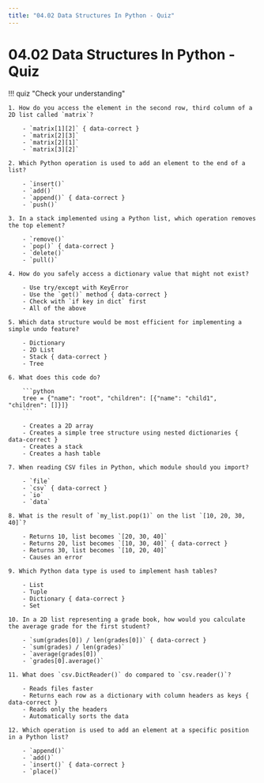 ```yaml
---
title: "04.02 Data Structures In Python - Quiz"
---
```


# 04.02 Data Structures In Python - Quiz

!!! quiz "Check your understanding"

    1. How do you access the element in the second row, third column of a 2D list called `matrix`?

        - `matrix[1][2]` { data-correct }
        - `matrix[2][3]`
        - `matrix[2][1]`
        - `matrix[3][2]`

    2. Which Python operation is used to add an element to the end of a list?

        - `insert()`
        - `add()`
        - `append()` { data-correct }
        - `push()`

    3. In a stack implemented using a Python list, which operation removes the top element?

        - `remove()`
        - `pop()` { data-correct }
        - `delete()`
        - `pull()`

    4. How do you safely access a dictionary value that might not exist?

        - Use try/except with KeyError
        - Use the `get()` method { data-correct }
        - Check with `if key in dict` first
        - All of the above

    5. Which data structure would be most efficient for implementing a simple undo feature?

        - Dictionary
        - 2D List
        - Stack { data-correct }
        - Tree

    6. What does this code do?

        ```python
        tree = {"name": "root", "children": [{"name": "child1", "children": []}]}
        ```

        - Creates a 2D array
        - Creates a simple tree structure using nested dictionaries { data-correct }
        - Creates a stack
        - Creates a hash table

    7. When reading CSV files in Python, which module should you import?

        - `file`
        - `csv` { data-correct }
        - `io`
        - `data`

    8. What is the result of `my_list.pop(1)` on the list `[10, 20, 30, 40]`?

        - Returns 10, list becomes `[20, 30, 40]`
        - Returns 20, list becomes `[10, 30, 40]` { data-correct }
        - Returns 30, list becomes `[10, 20, 40]`
        - Causes an error

    9. Which Python data type is used to implement hash tables?

        - List
        - Tuple
        - Dictionary { data-correct }
        - Set

    10. In a 2D list representing a grade book, how would you calculate the average grade for the first student?

        - `sum(grades[0]) / len(grades[0])` { data-correct }
        - `sum(grades) / len(grades)`
        - `average(grades[0])`
        - `grades[0].average()`

    11. What does `csv.DictReader()` do compared to `csv.reader()`?

        - Reads files faster
        - Returns each row as a dictionary with column headers as keys { data-correct }
        - Reads only the headers
        - Automatically sorts the data

    12. Which operation is used to add an element at a specific position in a Python list?

        - `append()`
        - `add()`
        - `insert()` { data-correct }
        - `place()`
